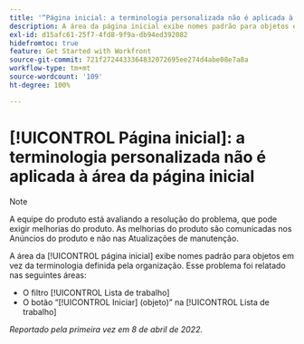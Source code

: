 ```yaml
---
title: '“Página inicial: a terminologia personalizada não é aplicada à área da página inicial”'
description: A área da página inicial exibe nomes padrão para objetos em vez da terminologia definida pela organização. Esse problema foi relatado em várias áreas.
exl-id: d15afc61-25f7-4fd8-9f9a-db94ed392082
hidefromtoc: true
feature: Get Started with Workfront
source-git-commit: 721f2724433364832072695ee274d4abe08e7a8a
workflow-type: tm+mt
source-wordcount: '109'
ht-degree: 100%

---
```


# [!UICONTROL Página inicial]: a terminologia personalizada não é aplicada à área da página inicial

>[!NOTE]
>
>A equipe do produto está avaliando a resolução do problema, que pode exigir melhorias do produto. As melhorias do produto são comunicadas nos Anúncios do produto e não nas Atualizações de manutenção.

A área da [!UICONTROL página inicial] exibe nomes padrão para objetos em vez da terminologia definida pela organização. Esse problema foi relatado nas seguintes áreas:

* O filtro [!UICONTROL Lista de trabalho]
* O botão “[!UICONTROL Iniciar] (objeto)” na [!UICONTROL Lista de trabalho]

_Reportado pela primeira vez em 8 de abril de 2022._
